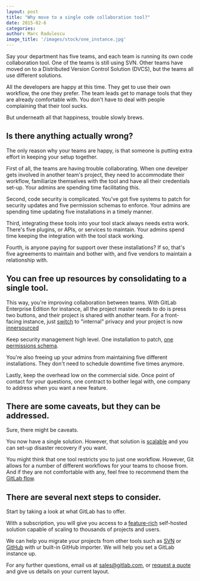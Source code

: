 ```yaml
---
layout: post
title: "Why move to a single code collaboration tool?"
date: 2015-02-6
categories:
author: Marc Radulescu
image_title: '/images/stock/one_instance.jpg'
---
```


Say your department has five teams, and each team is running its own code collaboration tool.
One of the teams is still using SVN.
Other teams have moved on to a Distributed Version Control Solution (DVCS), but the teams all use different solutions.

All the developers are happy at this time. 
They get to use their own workflow, the one they prefer.
The team leads get to manage tools that they are already comfortable with.
You don't have to deal with people complaining that their tool sucks.

But underneath all that happiness, trouble slowly brews.

<!-- more -->

## Is there anything actually wrong?

The only reason why your teams are happy, is that someone is putting extra effort in keeping your setup together.

First of all, the teams are having trouble collaborating.
When one develper gets involved in another team's project, they need to accommodate their workflow, familiarize themselves with the tool and have all their credentials set-up.
Your admins are spending time facilitating this.

Second, code security is complicated. 
You've got five systems to patch for security updates and five permission schemas to enforce.
Your admins are spending time updating five installations in a timely manner.

Third, integrating these tools into your tool stack always needs extra work.
There's five plugins, or APIs, or services to maintain.
Your admins spend time keeping the integration with the tool stack working.

Fourth, is anyone paying for support over these installations?
If so, that's five agreements to maintain and bother with, and five vendors to maintain a relationship with.

## You can free up resources by consolidating to a single tool.

This way, you're improving collaboration between teams.
With GitLab Enterprise Edition for instance, all the project master needs to do is press two buttons, and their project is shared with another team.
For a front-facing instance, just [switch](http://doc.gitlab.com/ce/public_access/public_access.html) to "internal" privacy and your project is now [innersourced](https://about.gitlab.com/2014/09/05/innersourcing-using-the-open-source-workflow-to-improve-collaboration-within-an-organization/)

Keep security management high level.
One installation to patch, [one permissions schema](http://doc.gitlab.com/ce/permissions/permissions.html).

You're also freeing up your admins from maintaining five different installations.
They don't need to schedule downtime five times anymore.

Lastly, keep the overhead low on the commercial side.
Once point of contact for your questions, one contract to bother legal with, one company to address when you want a new feature.

## There are some caveats, but they can be addressed.

Sure, there might be caveats.

You now have a single solution.
However, that solution is [scalable](https://about.gitlab.com/high-availability/) and you can set-up disaster recovery if you want.

You might think that one tool restricts you to just one workflow.
However, Git allows for a number of different workflows for your teams to choose from.
And if they are not comfortable with any, feel free to recommend them the [GitLab flow](https://about.gitlab.com/2014/09/29/gitlab-flow/).

## There are several next steps to consider.

Start by taking a look at what GitLab has to offer.

With a subscription, you will give you access to a [feature-rich](https://about.gitlab.com/features/#compare) self-hosted solution capable of scaling to thousands of projects and users.

We can help you migrate your projects from other tools such as [SVN](http://doc.gitlab.com/ce/workflow/migrating_from_svn.html) or [GitHub](http://doc.gitlab.com/ce/workflow/import_projects_from_github.html) with ur built-in GitHub importer.
We will help you set a GitLab instance up.

For any further questions, email us at sales@gitlab.com, or [request a quote](https://about.gitlab.com/subscription/form.html) and give us details on your current layout.
